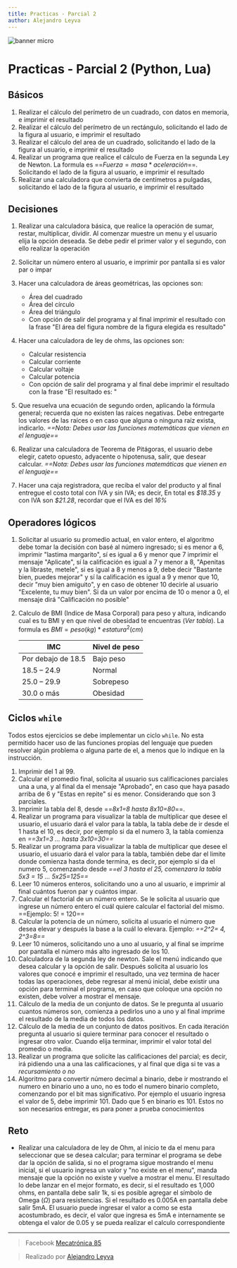 ```yaml
---
title: Practicas - Parcial 2
author: Alejandro Leyva
---
```


![banner micro](https://www.alejandro-leyva.com/micro-21/web/imgs/banner.png)

# Practicas - Parcial 2 (Python, Lua)

## Básicos

1. Realizar el cálculo del perímetro de un cuadrado, con datos en memoria, e imprimir el resultado
2. Realizar el cálculo del perímetro de un rectángulo, solicitando el lado de la figura al usuario, e imprimir el resultado
3. Realizar el cálculo del area de un cuadrado, solicitando el lado de la figura al usuario, e imprimir el resultado
4. Realizar un programa que realice el cálculo de Fuerza en la segunda Ley de Newton. La formula es ==$Fuerza = masa * aceleración$==. Solicitando el lado de la figura al usuario, e imprimir el resultado
5. Realizar una calculadora que convierta de centímetros a pulgadas,  solicitando el lado de la figura al usuario, e imprimir el resultado

## Decisiones

1. Realizar una calculadora básica, que realice la operación de sumar, restar, multiplicar, dividir. Al comenzar muestre un menu y el usuario elija la opción deseada. Se debe pedir el primer valor y el segundo, con ello realizar la operación
2. Solicitar un número entero al usuario, e imprimir por pantalla si es valor par o impar
3. Hacer una calculadora de áreas geométricas, las opciones son:
   - Área del cuadrado
   - Área del círculo
   - Área del triángulo
   - Con opción de salir del programa y al final imprimir el resultado con la frase "El área del figura nombre de la figura elegida es resultado"

4. Hacer una calculadora de ley de ohms, las opciones son:
   - Calcular resistencia
   - Calcular corriente
   - Calcular voltaje
   - Calcular potencia
   - Con opción de salir del programa y al final debe imprimir el resultado con la frase "El resultado es: "

5. Que resuelva una ecuación de segundo orden, aplicando la fórmula general; recuerda que no existen las raíces negativas. Debe entregarte los valores de las raíces o en caso que alguna o ninguna raíz exista, indicarlo. *==Nota: Debes usar las funciones matemáticas que vienen en el lenguaje==*
6. Realizar una calculadora de Teorema de Pitágoras, el usuario debe elegir, cateto opuesto, adyacente o hipotenusa, salir, que desear calcular. *==Nota: Debes usar las funciones matemáticas que vienen en el lenguaje==*
7. Hacer una caja registradora, que reciba el valor del producto y al final entregue el costo total con IVA y sin IVA; es decir, En total es *\$18.35* y con IVA son *\$21.28*, recordar que el IVA es del *16%*

## Operadores lógicos

1. Solicitar al usuario su promedio actual, en valor entero, el algoritmo debe tomar la decisión con basé al número ingresado; si es menor a 6, imprimir "lastima margarito", sí es igual a 6 y menor que 7 imprimir el mensaje "Aplicate", sí la calificación es igual a 7 y menor a 8, "Apenitas y la libraste, metele", si es igual a 8 y menos a 9, debe decir "Bastante bien, puedes mejorar" y sí la calificación es igual a 9 y menor que 10, decir "muy bien amiguito", y en caso de obtener 10 decirle al usuario "Excelente, tu muy bien". Si da un valor por encima de 10 o menor a 0, el mensaje dirá "Calificación no posible"
2. Calculo de BMI (Indice de Masa Corporal) para peso y altura, indicando cual es tu BMI y en que nivel de obesidad te encuentras (*Ver tabla*). La formula es $BMI = peso (kg) * estatura^2 (cm)$
   
      |IMC|Nivel de peso|
      |-|-|
      |Por debajo de 18.5	|Bajo peso|
      |18.5 – 24.9|	Normal|
      |25.0 – 29.9|	Sobrepeso|
      |30.0 o más	| Obesidad|

## Ciclos `while`

Todos estos ejercicios se debe implementar un ciclo `while`. No esta permitido hacer uso de las funciones propias del lenguaje que pueden resolver algún problema o alguna parte de el, a menos que lo indique en la instrucción.

1. Imprimir del 1 al 99.
2. Calcular el promedio final, solicita al usuario sus calificaciones parciales una a una, y al final da el mensaje "Aprobado", en caso que haya pasado arriba de 6 y "Estas en repite" si es menor. Considerando que son 3 parciales.
3. Imprimir la tabla del 8, desde ==*8x1=8 hasta 8x10=80*==.
4. Realizar un programa para visualizar la tabla de multiplicar que desee el usuario, el usuario dará el valor para la tabla, la tabla debe de ir desde el 1 hasta el 10, es decir, por ejemplo si da el numero 3, la tabla comienza en *==3x1=3 ... hasta 3x10=30==*
5. Realizar un programa para visualizar la tabla de multiplicar que desee el usuario, el usuario dará el valor para la tabla, también debe dar el limite donde comienza hasta donde termina, es decir, por ejemplo si da el numero 5, comenzando desde *==el 3 hasta el 25, comenzara la tabla 5x3 = 15 ... 5x25=125==*
6. Leer 10 números enteros, solicitando uno a uno al usuario, e imprimir al final cuántos fueron par y cuántos impar.
7. Calcular el factorial de un número entero. Se le solicita al usuario que ingrese un número entero el cuál quiere calcular el factorial del mismo. ==Ejemplo: 5! = 120==
8. Calcular la potencia de un número, solicita al usuario el número que desea elevar y después la base a la cuál lo elevara. Ejemplo: *==2^2= 4, 2^3=8==*
9. Leer 10 números, solicitando uno a uno al usuario, y al final se imprime por pantalla el número más alto ingresado de los 10.
10. Calculadora de la segunda ley de newton. Sale el menú indicando que desea calcular y la opción de salir. Después solicita al usuario los valores que conocé e imprimir el resultado, una vez termina de hacer todas las operaciones, debe regresar al menú inicial, debe existir una opción para terminal el programa, en caso que coloque una opción no existen, debe volver a mostrar el mensaje.
11. Cálculo de la media de un conjunto de datos. Se le pregunta al usuario cuantos números son, comienza a pedirlos uno a uno y al final imprime el resultado de la media de todos los datos.
12. Cálculo de la media de un conjunto de datos positivos. En cada iteración pregunta al usuario si quiere terminar para conocer el resultado o ingresar otro valor. Cuando elija terminar, imprimir el valor total del promedio o media.
13. Realizar un programa que solicite las calificaciones del parcial; es decir, irá pidiendo una a una las calificaciones, y al final que diga si te vas a *recursamiento o no* 
14. Algoritmo para convertir número decimal a binario, debe ir mostrando el numero en binario uno a uno, no es todo el numero binario completo, comenzando por el bit mas significativo. Por ejemplo el usuario ingresa el valor de 5, debe imprimir 101. Dado que 5 en binario es 101. Estos no son necesarios entregar, es para poner a prueba conocimientos

## Reto

- Realizar una calculadora de ley de Ohm, al inicio te da el menu para seleccionar que se desea calcular; para terminar el programa se debe dar la opción de salida, si no el programa sigue mostrando el menu inicial, si el usuario ingresa un valor y "no existe en el menu", manda mensaje que la opción no existe y vuelve a mostrar el menu. El resultado lo debe lanzar en el mejor formato, es decir, si el resultado es 1,000 ohms, en pantalla debe salir 1k, si es posible agregar el símbolo de Omega ($\Omega$) para resistencias. Si el resultado es 0.005A en pantalla debe salir 5mA. El usuario puede ingresar el valor a como se esta acostumbrado, es decir, el valor que ingresa es 5mA e internamente se obtenga el valor de 0.05 y se pueda realizar el calculo correspondiente

<!-- text autogenerated footer --><hr><blockquote>Facebook <a href="https://www.facebook.com/mecatronica85/" target="_blank">Mecatrónica 85</a></blockquote><blockquote>Realizado por <a href="https://www.alejandro-leyva.com" target="_blank">Alejandro Leyva</a></blockquote>